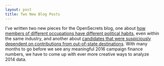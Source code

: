 ```yaml
---
layout: post
title: Two New Blog Posts
---
```


I've written two new pieces for the OpenSecrets blog, one about 
[how members of different occupations have different political habits](http://www.opensecrets.org/news/2015/05/campaign-donor-is-not-a-job-but-occupation-can-predict-party-preference/),
even within the same industry, and another about 
[candidates that were suspiciously dependent on contributions from out-of-state destinations](http://www.opensecrets.org/news/2015/05/candidates-on-the-fly-travel-far-and-wide-for-donations/).
With many months to go before we see any meaningful 2016 campaign finance numbers, we have to come up
with ever more creative ways to analyze 2014 data.